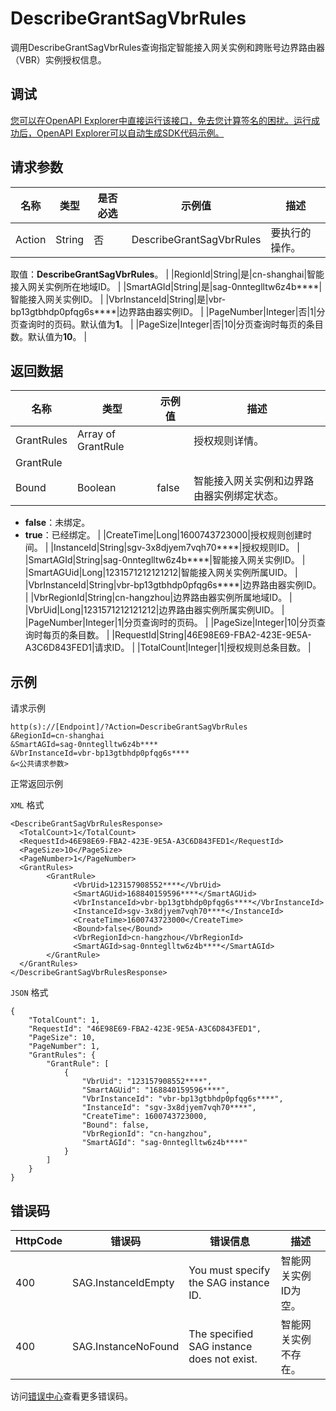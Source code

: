 # DescribeGrantSagVbrRules

调用DescribeGrantSagVbrRules查询指定智能接入网关实例和跨账号边界路由器（VBR）实例授权信息。

## 调试

[您可以在OpenAPI Explorer中直接运行该接口，免去您计算签名的困扰。运行成功后，OpenAPI Explorer可以自动生成SDK代码示例。](https://api.aliyun.com/#product=Smartag&api=DescribeGrantSagVbrRules&type=RPC&version=2018-03-13)

## 请求参数

|名称|类型|是否必选|示例值|描述|
|--|--|----|---|--|
|Action|String|否|DescribeGrantSagVbrRules|要执行的操作。

 取值：**DescribeGrantSagVbrRules**。 |
|RegionId|String|是|cn-shanghai|智能接入网关实例所在地域ID。 |
|SmartAGId|String|是|sag-0nnteglltw6z4b\*\*\*\*|智能接入网关实例ID。 |
|VbrInstanceId|String|是|vbr-bp13gtbhdp0pfqg6s\*\*\*\*|边界路由器实例ID。 |
|PageNumber|Integer|否|1|分页查询时的页码。默认值为**1**。 |
|PageSize|Integer|否|10|分页查询时每页的条目数。默认值为**10**。 |

## 返回数据

|名称|类型|示例值|描述|
|--|--|---|--|
|GrantRules|Array of GrantRule| |授权规则详情。 |
|GrantRule| | | |
|Bound|Boolean|false|智能接入网关实例和边界路由器实例绑定状态。

 -   **false**：未绑定。
-   **true**：已经绑定。 |
|CreateTime|Long|1600743723000|授权规则创建时间。 |
|InstanceId|String|sgv-3x8djyem7vqh70\*\*\*\*|授权规则ID。 |
|SmartAGId|String|sag-0nnteglltw6z4b\*\*\*\*|智能接入网关实例ID。 |
|SmartAGUid|Long|1231571212121212|智能接入网关实例所属UID。 |
|VbrInstanceId|String|vbr-bp13gtbhdp0pfqg6s\*\*\*\*|边界路由器实例ID。 |
|VbrRegionId|String|cn-hangzhou|边界路由器实例所属地域ID。 |
|VbrUid|Long|1231571212121212|边界路由器实例所属实例UID。 |
|PageNumber|Integer|1|分页查询时的页码。 |
|PageSize|Integer|10|分页查询时每页的条目数。 |
|RequestId|String|46E98E69-FBA2-423E-9E5A-A3C6D843FED1|请求ID。 |
|TotalCount|Integer|1|授权规则总条目数。 |

## 示例

请求示例

```
http(s)://[Endpoint]/?Action=DescribeGrantSagVbrRules
&RegionId=cn-shanghai
&SmartAGId=sag-0nnteglltw6z4b****
&VbrInstanceId=vbr-bp13gtbhdp0pfqg6s****
&<公共请求参数>
```

正常返回示例

`XML` 格式

```
<DescribeGrantSagVbrRulesResponse>
  <TotalCount>1</TotalCount>
  <RequestId>46E98E69-FBA2-423E-9E5A-A3C6D843FED1</RequestId>
  <PageSize>10</PageSize>
  <PageNumber>1</PageNumber>
  <GrantRules>
        <GrantRule>
              <VbrUid>123157908552****</VbrUid>
              <SmartAGUid>168840159596****</SmartAGUid>
              <VbrInstanceId>vbr-bp13gtbhdp0pfqg6s****</VbrInstanceId>
              <InstanceId>sgv-3x8djyem7vqh70****</InstanceId>
              <CreateTime>1600743723000</CreateTime>
              <Bound>false</Bound>
              <VbrRegionId>cn-hangzhou</VbrRegionId>
              <SmartAGId>sag-0nnteglltw6z4b****</SmartAGId>
        </GrantRule>
  </GrantRules>
</DescribeGrantSagVbrRulesResponse>
```

`JSON` 格式

```
{
	"TotalCount": 1,
	"RequestId": "46E98E69-FBA2-423E-9E5A-A3C6D843FED1",
	"PageSize": 10,
	"PageNumber": 1,
	"GrantRules": {
		"GrantRule": [
			{
				"VbrUid": "123157908552****",
				"SmartAGUid": "168840159596****",
				"VbrInstanceId": "vbr-bp13gtbhdp0pfqg6s****",
				"InstanceId": "sgv-3x8djyem7vqh70****",
				"CreateTime": 1600743723000,
				"Bound": false,
				"VbrRegionId": "cn-hangzhou",
				"SmartAGId": "sag-0nnteglltw6z4b****"
			}
		]
	}
}
```

## 错误码

|HttpCode|错误码|错误信息|描述|
|--------|---|----|--|
|400|SAG.InstanceIdEmpty|You must specify the SAG instance ID.|智能网关实例ID为空。|
|400|SAG.InstanceNoFound|The specified SAG instance does not exist.|智能网关实例不存在。|

访问[错误中心](https://error-center.aliyun.com/status/product/Smartag)查看更多错误码。

